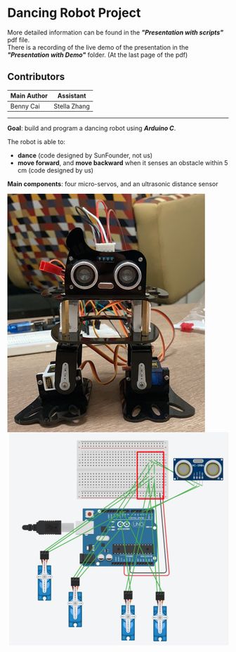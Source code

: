 # Dancing Robot Project
More detailed information can be found in the ***"Presentation with scripts"*** pdf file.  
There is a recording of the live demo of the presentation in the ***"Presentation with Demo"*** folder. (At the last page of the pdf)

## Contributors
| Main Author  | Assistant |
| ------------- | ------------- |
| Benny Cai  | Stella Zhang  |

<hr/>

**Goal**: build and program a dancing robot using ***Arduino C***.

The robot is able to:
- **dance** (code designed by SunFounder, not us)
- **move forward**, and **move backward** when it senses an obstacle within 5 cm (code designed by us)   

**Main components**: four micro-servos, and an ultrasonic distance sensor


<img align="left" src="images/robot.png" width="450">
<img align="right" src="images/circuit.png" width="500">




